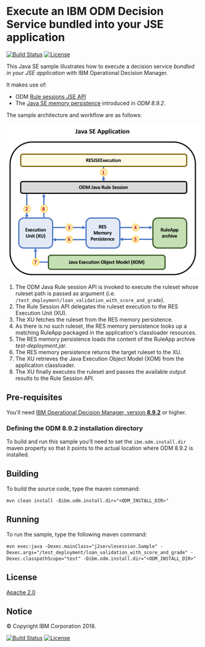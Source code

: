 # Execute an IBM ODM Decision Service bundled into your JSE application 

[![Build Status](https://travis-ci.org/ODMDev/decisions-ruleapp-embedded.svg?branch=master)](https://travis-ci.org/ODMDev/decisions-ruleapp-embedded)
[![License](https://img.shields.io/badge/License-Apache%202.0-blue.svg)](https://opensource.org/licenses/Apache-2.0)

This Java SE sample illustrates how to execute a decision service _bundled in your JSE application_ with IBM Operational Decision Manager. 

It makes use of:
 * ODM [Rule sessions JSE API](https://www.ibm.com/support/knowledgecenter/en/SSQP76_8.9.2/com.ibm.odm.dserver.rules.res.developing/topics/con_res_devclient_rule_sessions.html)
 * The [Java SE memory persistence](https://www.ibm.com/support/knowledgecenter/en/SSQP76_8.9.2/com.ibm.odm.dserver.rules.res.managing/topics/con_res_mem_persistence.html) introduced in *ODM 8.9.2*.

The sample architecture and workflow are as follows:

![Sample Architecture and Workflow](docs/images/architecture.png)

 1. The ODM Java Rule session API is invoked to execute the ruleset whose ruleset path is passed as argument (i.e. `/test_deployment/loan_validation_with_score_and_grade`). 
 1. The Rule Session API delegates the ruleset execution to the RES Execution Unit (XU).
 1. The XU fetches the ruleset from the RES memory persistence.
 1. As there is no such ruleset, the RES memory persistence looks up a matching RuleApp packaged in the application's classloader resources.
 1. The RES memory persistence loads the content of the RuleApp archive _test-deployment.jar_. 
 1. The RES memory persistence returns the target ruleset to the XU. 
 1. The XU retrieves the Java Execution Object Model (XOM) from the application classloader.
 1. The XU finally executes the ruleset and passes the available output results to the Rule Session API.
 
## Pre-requisites

You'll need [IBM Operational Decision Manager, version **8.9.2**](https://www.ibm.com/support/knowledgecenter/en/SSQP76_8.9.2/com.ibm.odm.distrib/kc_welcome_odm_distrib.html) or higher.


### Defining the ODM 8.9.2 installation directory  
To build and run this sample you'll need to set the `ibm.odm.install.dir` maven property so that it points to the actual location where ODM 8.9.2 is installed.


## Building
To build the source code, type the maven command:
```
mvn clean install -Dibm.odm.install.dir="<ODM_INSTALL_DIR>"
```

## Running
To run the sample, type the following maven command:
```
mvn exec:java -Dexec.mainClass="j2serulesession.Sample" -Dexec.args="/test_deployment/loan_validation_with_score_and_grade" -Dexec.classpathScope="test" -Dibm.odm.install.dir="<ODM_INSTALL_DIR>"
```

## License
[Apache 2.0](LICENSE)

## Notice
© Copyright IBM Corporation 2018.

[![Build Status](https://travis-ci.org/ODMDev/decisions-ruleapp-embedded.svg?branch=master)](https://travis-ci.org/ODMDev/decisions-ruleapp-embedded)
[![License](https://img.shields.io/badge/License-Apache%202.0-blue.svg)](https://opensource.org/licenses/Apache-2.0)
